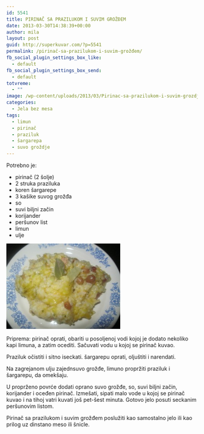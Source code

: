 ```yaml
---
id: 5541
title: PIRINAČ SA PRAZILUKOM I SUVIM GROŽĐEM
date: 2013-03-30T14:38:39+00:00
author: mila
layout: post
guid: http://superkuvar.com/?p=5541
permalink: /pirinač-sa-prazilukom-i-suvim-grožđem/
fb_social_plugin_settings_box_like:
  - default
fb_social_plugin_settings_box_send:
  - default
totvreme:
  - ""
image: /wp-content/uploads/2013/03/Pirinac-sa-prazilukom-i-suvim-grozdjem-940x198.jpg
categories:
  - Jela bez mesa
tags:
  - limun
  - pirinač
  - praziluk
  - šargarepa
  - suvo groždje
---
```

Potrebno je:

  * pirinač (2 šolje)
  * 2 struka praziluka
  * koren šargarepe
  * 3 kašike suvog grožđa
  * so
  * suvi biljni začin
  * korijander
  * peršunov list
  * limun
  * ulje

<img class="alignnone size-medium wp-image-5542" src="/wp-content/uploads/2013/03/Pirinac-sa-prazilukom-i-suvim-grozdjem-300x225.jpg" alt="Pirinac sa prazilukom i suvim grozdjem" width="300" height="225" /> 

Priprema: pirinač oprati, obariti u posoljenoj vodi kojoj je dodato nekoliko kapi limuna, a zatim ocediti. Sačuvati vodu u kojoj se pirinač kuvao.

Praziluk očistiti i sitno iseckati. šargarepu oprati, oljuštiti i narendati.

Na zagrejanom ulju zajednsuvo grožđe, limuno propržiti praziluk i šargarepu, da omekšaju.

U proprženo povrće dodati oprano suvo grožđe, so, suvi biljni začin, korijander i oceđen pirinač. Izmešati, sipati malo vode u kojoj se pirinač kuvao i na tihoj vatri kuvati još pet-šest minuta. Gotovo jelo posuti seckanim peršunovim listom.

Pirinač sa prazilukom i suvim grožđem poslužiti kao samostalno jelo ili kao prilog uz dinstano meso ili šnicle.